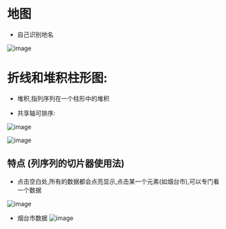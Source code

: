 # 地图
- 自己识别地名

![image](https://user-images.githubusercontent.com/117897416/232501071-4b38f47f-e4ea-4c0c-b792-a24aa42a74f8.png)

# 折线和堆积柱形图:

- 堆积,指列序列在一个柱形中的堆积

- 共享轴可排序:

![image](https://user-images.githubusercontent.com/117897416/232504640-cb5347fb-1ca4-4854-9185-f1a1960530af.png)


![image](https://user-images.githubusercontent.com/117897416/232502114-a3ac4254-f4d2-48df-ba31-bf78725b5120.png)

##  特点 (列序列的切片器使用法)

- 点击空白处,所有的数据都会点亮显示,点击某一个元素(如烟台市),可以专门看一个数据

![image](https://user-images.githubusercontent.com/117897416/232500095-9ed3f801-d740-4be9-8787-2c7288cd95ef.png)

- 烟台市数据
![image](https://user-images.githubusercontent.com/117897416/232500180-cb86de09-f15a-4b0f-b3e0-70c7f6156a20.png)

